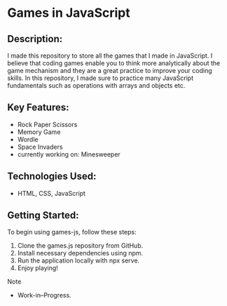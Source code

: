 <H1>Games in JavaScript
</H1>

<h2>Description:</h2>
<p></p>I made this repository to store all the games that I made in JavaScript. I believe that coding games enable you to think more analytically about the game mechanism and they are a great practice to improve your coding skills.
In this repository, I made sure to practice many JavaScript fundamentals such as operations with arrays and objects etc.</p>

<h2>Key Features:</h2>
<ul>
<li>
Rock Paper Scissors</li>
<li>
Memory Game</li>
<li>Wordle</li>
<li>Space Invaders</li>
<li>currently working on: Minesweeper</li>

</ul>

<h2>Technologies Used:</h2>
<ul>
<li>HTML, CSS, JavaScript</li>
</ul>

<h2>Getting Started:</h2>
<p>To begin using games-js, follow these steps:</p>
<ol>
<li>Clone the games.js repository from GitHub.
</li>
<li>Install necessary dependencies using npm.
</li>
<li>Run the application locally with npx serve.
</li>
<li>Enjoy playing!
</li>
</ol>

> [!NOTE]
>
> <ul>
> <li>Work-in–Progress.</p>
> </li>
